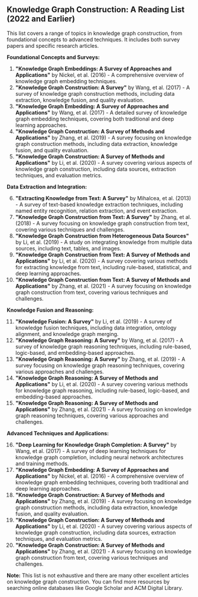 ## Knowledge Graph Construction: A Reading List (2022 and Earlier)

This list covers a range of topics in knowledge graph construction, from foundational concepts to advanced techniques. It includes both survey papers and specific research articles.

**Foundational Concepts and Surveys:**

1. **"Knowledge Graph Embeddings: A Survey of Approaches and Applications"** by Nickel,  et al. (2016) - A comprehensive overview of knowledge graph embedding techniques.
2. **"Knowledge Graph Construction: A Survey"** by Wang, et al. (2017) - A survey of knowledge graph construction methods, including data extraction, knowledge fusion, and quality evaluation.
3. **"Knowledge Graph Embedding: A Survey of Approaches and Applications"** by Wang, et al. (2017) - A detailed survey of knowledge graph embedding techniques, covering both traditional and deep learning approaches.
4. **"Knowledge Graph Construction: A Survey of Methods and Applications"** by Zhang, et al. (2019) - A survey focusing on knowledge graph construction methods, including data extraction, knowledge fusion, and quality evaluation.
5. **"Knowledge Graph Construction: A Survey of Methods and Applications"** by Li, et al. (2020) - A survey covering various aspects of knowledge graph construction, including data sources, extraction techniques, and evaluation metrics.

**Data Extraction and Integration:**

6. **"Extracting Knowledge from Text: A Survey"** by Mihalcea, et al. (2013) - A survey of text-based knowledge extraction techniques, including named entity recognition, relation extraction, and event extraction.
7. **"Knowledge Graph Construction from Text: A Survey"** by Zhang, et al. (2018) - A survey focusing on knowledge graph construction from text, covering various techniques and challenges.
8. **"Knowledge Graph Construction from Heterogeneous Data Sources"** by Li, et al. (2019) - A study on integrating knowledge from multiple data sources, including text, tables, and images.
9. **"Knowledge Graph Construction from Text: A Survey of Methods and Applications"** by Li, et al. (2020) - A survey covering various methods for extracting knowledge from text, including rule-based, statistical, and deep learning approaches.
10. **"Knowledge Graph Construction from Text: A Survey of Methods and Applications"** by Zhang, et al. (2021) - A survey focusing on knowledge graph construction from text, covering various techniques and challenges.

**Knowledge Fusion and Reasoning:**

11. **"Knowledge Fusion: A Survey"** by Li, et al. (2019) - A survey of knowledge fusion techniques, including data integration, ontology alignment, and knowledge graph merging.
12. **"Knowledge Graph Reasoning: A Survey"** by Wang, et al. (2017) - A survey of knowledge graph reasoning techniques, including rule-based, logic-based, and embedding-based approaches.
13. **"Knowledge Graph Reasoning: A Survey"** by Zhang, et al. (2019) - A survey focusing on knowledge graph reasoning techniques, covering various approaches and challenges.
14. **"Knowledge Graph Reasoning: A Survey of Methods and Applications"** by Li, et al. (2020) - A survey covering various methods for knowledge graph reasoning, including rule-based, logic-based, and embedding-based approaches.
15. **"Knowledge Graph Reasoning: A Survey of Methods and Applications"** by Zhang, et al. (2021) - A survey focusing on knowledge graph reasoning techniques, covering various approaches and challenges.

**Advanced Techniques and Applications:**

16. **"Deep Learning for Knowledge Graph Completion: A Survey"** by Wang, et al. (2017) - A survey of deep learning techniques for knowledge graph completion, including neural network architectures and training methods.
17. **"Knowledge Graph Embedding: A Survey of Approaches and Applications"** by Nickel, et al. (2016) - A comprehensive overview of knowledge graph embedding techniques, covering both traditional and deep learning approaches.
18. **"Knowledge Graph Construction: A Survey of Methods and Applications"** by Zhang, et al. (2019) - A survey focusing on knowledge graph construction methods, including data extraction, knowledge fusion, and quality evaluation.
19. **"Knowledge Graph Construction: A Survey of Methods and Applications"** by Li, et al. (2020) - A survey covering various aspects of knowledge graph construction, including data sources, extraction techniques, and evaluation metrics.
20. **"Knowledge Graph Construction: A Survey of Methods and Applications"** by Zhang, et al. (2021) - A survey focusing on knowledge graph construction from text, covering various techniques and challenges.

**Note:** This list is not exhaustive and there are many other excellent articles on knowledge graph construction. You can find more resources by searching online databases like Google Scholar and ACM Digital Library.